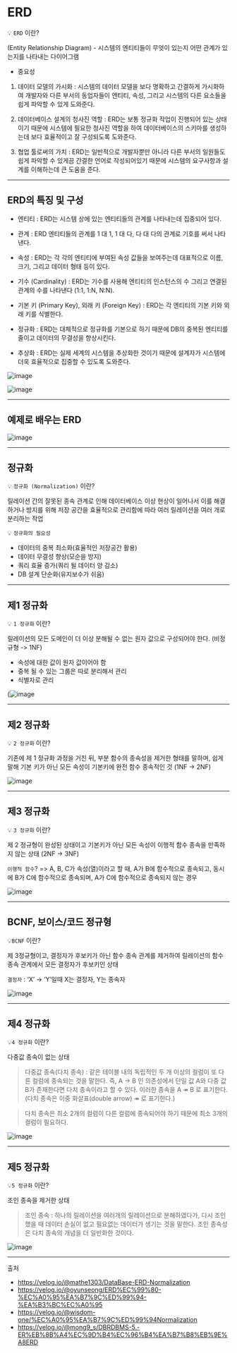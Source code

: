 # ERD

💡 `ERD` 이란?

(Entity Relationship Diagram) - 시스템의 엔티티들이 무엇이 있는지 어떤 관계가 있는지를 나타내는 다이어그램

- 중요성
1. 데이터 모델의 가시화 : 시스템의 데이터 모델을 보다 명확하고 간결하게 가시화하여 개발자와 다른 부서의 동업자들이 엔티티, 속성, 그리고 시스템의 다른 요소들을 쉽게 파악할 수 있게 도와준다.

2. 데이터베이스 설계의 청사진 역할 : ERD는 보통 정규화 작업이 진행되어 있는 상태이기 때문에 시스템에 필요한 청사진 역할을 하여 데이터베이스의 스키마를 생성하는데 보다 효율적이고 잘 구성되도록 도와준다.

3. 협업 툴로써의 가치 : ERD는 일반적으로 개발자뿐만 아니라 다른 부서의 일원들도 쉽게 파악할 수 있게끔 간결한 언어로 작성되어있기 때문에 시스템의 요구사항과 설계를 이해하는데 큰 도움을 준다.

---

## ERD의 특징 및 구성

- 엔티티 : ERD는 시스템 상에 있는 엔티티들의 관계를 나타내는데 집중되어 있다.

- 관계 : ERD 엔티티들의 관계를 1 대 1, 1 대 다, 다 대 다의 관계로 기호를 써서 나타낸다.

- 속성 : ERD는 각 각의 엔티티에 부여된 속성 값들을 보여주는데 대표적으로 이름, 크기, 그리고 데이터 형태 등이 있다.

- 기수 (Cardinality) : ERD는 기수를 사용해 엔티티의 인스턴스의 수 그리고 연결된 관계의 수를 나타낸다 (1:1, 1:N, N:N).

- 기본 키 (Primary Key), 외래 키 (Foreign Key) : ERD는 각 엔티티의 기본 키와 외래 키를 식별한다.

- 정규화 : ERD는 대체적으로 정규화를 기본으로 하기 때문에 DB의 중복된 엔티티를 줄이고 데이터의 무결성을 향상시킨다.

- 추상화 : ERD는 실제 세계의 시스템을 추상화한 것이기 때문에 설계자가 시스템에 더욱 효율적으로 집중할 수 있도록 도와준다.

![image](https://github.com/ocsba0821/database/assets/89891306/28e855e7-031b-4543-bdf5-63604e57d398)

![image](https://github.com/ocsba0821/database/assets/89891306/015b183b-91d4-4906-b9f2-66337cfbb5c1)

---

## 예제로 배우는 ERD

![image](https://github.com/ocsba0821/database/assets/89891306/195c9211-53d0-4e76-b9fc-10da553873fa)


---

## 정규화

💡 `정규화 (Normalization)` 이란?

릴레이션 간의 잘못된 종속 관계로 인해 데이터베이스 이상 현상이 일어나서 이를 해결하거나 방지를 위해 저장 공간을 효율적으로 관리함에 따라 여러 릴레이션을 여러 개로 분리하는 작업

💡 `정규화의 필요성`

- 데이터의 중복 최소화(효율적인 저장공간 활용)
- 데이터 무결성 향상(모순을 방지)
- 쿼리 효율 증가(쿼리 될 데이터 양 감소)
- DB 설계 단순화(유지보수가 쉬움)
  
---

## 제1 정규화

💡 `1 정규화` 이란?

릴레이션의 모든 도메인이 더 이상 분해될 수 없는 원자 값으로 구성되어야 한다. (비정규형 -> 1NF)

- 속성에 대한 값이 원자 값이어야 함
- 중복 될 수 있는 그룹은 따로 분리해서 관리
- 식별자로 관리

(![image](https://github.com/ocsba0821/database/assets/89891306/20e212c8-60f9-479f-8b59-b4cc731dd0b1)

---

## 제2 정규화

💡 `2 정규화` 이란?

기존에 제 1 정규화 과정을 거친 뒤, 부분 함수의 종속성을 제거한 형태를 말하며, 쉽게 말해 기본 키가 아닌 모든 속성이 기본키에 완전 함수 종속적인 것 (1NF -> 2NF)

![image](https://github.com/ocsba0821/database/assets/89891306/9aba7cb2-a68a-4e79-9636-f142d9b8f22b)

---

## 제3 정규화

💡 `3 정규화` 이란?

제 2 정규형이 완성된 상태이고 기본키가 아닌 모든 속성이 이행적 함수 종속을 만족하지 않는 상태 (2NF -> 3NF)

`이행적 함수`?
=> A, B, C가 속성(열)이라고 할 때, A가 B에 함수적으로 종속되고, 동시에 B가 C에 함수적으로 종속되며, A가 C에 함수적으로 종속되지 않는 경우

![image](https://github.com/ocsba0821/database/assets/89891306/2370ed60-2432-4a7b-9611-5519435562e5)


---

## BCNF, 보이스/코드 정규형

💡`BCNF` 이란?

제 3정규형이고, 결정자가 후보키가 아닌 함수 종속 관계를 제거하여 릴레이션의 함수 종속 관계에서 모든 결정자가 후보키인 상태

`결정자` : ‘X’ → ‘Y’일때 X는 결정자, Y는 종속자

![image](https://github.com/ocsba0821/database/assets/89891306/ee4b5d03-df5c-48a5-bf14-0385d39b0927)

---

## 제4 정규화

💡`4 정규화` 이란?

다중값 종속이 없는 상태

> 다중값 종속(다치 종속) : 
> 같은 테이블 내의 독립적인 두 개 이상의 컬럼이 또 다른 컬럼에 종속되는 것을 말한다.
> 즉, A → B 인 의존성에서 단일 값 A와 다중 값 B가 존재한다면 다치 종속이라고 할 수 있다. 이러한 종속을 A ↠ B 로 표기한다. (다치 종속은 이중 화살표(double arrow) ↠ 로 표기한다.)

> 다치 종속은 최소 2개의 컬럼이 다른 컬럼에 종속되어야 하기 때문에 최소 3개의 컬럼이 필요하다.

![image](https://github.com/ocsba0821/database/assets/89891306/804a8475-9204-4891-b6b8-0e15bf176bf6)

---

## 제5 정규화

💡`5 정규화` 이란?

조인 종속을 제거한 상태

> 조인 종속 : 
> 하나의 릴레이션을 여러개의 릴레이션으로 분해하였다가, 다시 조인했을 때 데이터 손실이 없고 필요없는 데이터가 생기는 것을 말한다. 조인 종속성은 다치 종속의 개념을 더 일반화한 것이다.

![image](https://github.com/ocsba0821/database/assets/89891306/8670daec-27e6-4d71-8caa-103fcefd2958)

----
출처
- https://velog.io/@mathe1303/DataBase-ERD-Normalization
- https://velog.io/@oyunseong/ERD%EC%99%80-%EC%A0%95%EA%B7%9C%ED%99%94-%EA%B3%BC%EC%A0%95
- https://velog.io/@wisdom-one/%EC%A0%95%EA%B7%9C%ED%99%94Normalization
- https://velog.io/@mong9_s/DBRDBMS-5.-ER%EB%8B%A4%EC%9D%B4%EC%96%B4%EA%B7%B8%EB%9E%A8ERD
